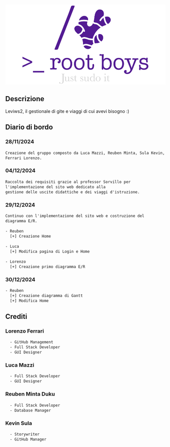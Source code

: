 ![Logo (Wh)](https://github.com/notDr3x/leviws-RootBoys/blob/main/LogoRootBoys.png)

## Descrizione
  Leviws2, il gestionale di gite e viaggi di cui avevi bisogno :)



## Diario di bordo
  ### 28/11/2024
    Creazione del gruppo composto da Luca Mazzi, Reuben Minta, Sula Kevin, Ferrari Lorenzo.

  ### 04/12/2024
    Raccolta dei requisiti grazie al professor Sorvillo per l'implementazione del sito web dedicato alla 
    gestione delle uscite didattiche e dei viaggi d'istruzione.
  
  ### 29/12/2024
    Continuo con l'implementazione del sito web e costruzione del diagramma E/R.
    
    - Reuben
      [+] Creazione Home

    - Luca
      [+] Modifica pagina di Login e Home

    - Lorenzo
      [+] Creazione primo diagramma E/R

  ### 30/12/2024
    - Reuben
      [+] Creazione diagramma di Gantt
      [+] Modifica Home


## Crediti
  ### Lorenzo Ferrari 
      - GitHub Management
      - Full Stack Developer
      - GUI Designer
  ### Luca Mazzi
      - Full Stack Developer
      - GUI Designer 
  ### Reuben Minta Duku
      - Full Stack Developer
      - Database Manager
  ### Kevin Sula
      - Storywriter
      - GitHub Manager
